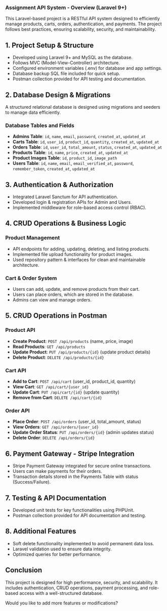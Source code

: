 ### Assignment API System - Overview (Laravel 9+)
This Laravel-based project is a RESTful API system designed to efficiently manage products, carts, orders, authentication, and payments. The project follows best practices, ensuring scalability, security, and maintainability.

## 1. Project Setup & Structure
- Developed using Laravel 9+ and MySQL as the database.
- Follows MVC (Model-View-Controller) architecture.
- Configured environment variables (.env) for database and app settings.
- Database backup SQL file included for quick setup.
- Postman collection provided for API testing and documentation.

## 2. Database Design & Migrations
A structured relational database is designed using migrations and seeders to manage data efficiently.

### Database Tables and Fields
- **Admins Table**: `id`, `name`, `email`, `password`, `created_at`, `updated_at`
- **Carts Table**: `id`, `user_id`, `product_id`, `quantity`, `created_at`, `updated_at`
- **Orders Table**: `id`, `user_id`, `total_amount`, `status`, `created_at`, `updated_at`
- **Products Table**: `id`, `name`, `price`, `created_at`, `updated_at`
- **Product Images Table**: `id`, `product_id`, `image_path`
- **Users Table**: `id`, `name`, `email`, `email_verified_at`, `password`, `remember_token`, `created_at`, `updated_at`

## 3. Authentication & Authorization
- Integrated Laravel Sanctum for API authentication.
- Developed login & registration APIs for Admin and Users.
- Implemented middleware for role-based access control (RBAC).

## 4. CRUD Operations & Business Logic

### Product Management
- API endpoints for adding, updating, deleting, and listing products.
- Implemented file upload functionality for product images.
- Used repository pattern & interfaces for clean and maintainable architecture.

### Cart & Order System
- Users can add, update, and remove products from their cart.
- Users can place orders, which are stored in the database.
- Admins can view and manage orders.

## 5. CRUD Operations in Postman

### Product API
- **Create Product**: `POST /api/products` (name, price, image)
- **Read Products**: `GET /api/products`
- **Update Product**: `PUT /api/products/{id}` (update product details)
- **Delete Product**: `DELETE /api/products/{id}`

### Cart API
- **Add to Cart**: `POST /api/cart` (user_id, product_id, quantity)
- **View Cart**: `GET /api/cart/{user_id}`
- **Update Cart**: `PUT /api/cart/{id}` (update quantity)
- **Remove from Cart**: `DELETE /api/cart/{id}`

### Order API
- **Place Order**: `POST /api/orders` (user_id, total_amount, status)
- **View Orders**: `GET /api/orders/{user_id}`
- **Update Order Status**: `PUT /api/orders/{id}` (admin updates status)
- **Delete Order**: `DELETE /api/orders/{id}`

## 6. Payment Gateway - Stripe Integration
- Stripe Payment Gateway integrated for secure online transactions.
- Users can make payments for their orders.
- Transaction details stored in the Payments Table with status (Success/Failure).

## 7. Testing & API Documentation
- Developed unit tests for key functionalities using PHPUnit.
- Postman collection provided for API documentation and testing.

## 8. Additional Features
- Soft delete functionality implemented to avoid permanent data loss.
- Laravel validation used to ensure data integrity.
- Optimized queries for better performance.

## Conclusion
This project is designed for high performance, security, and scalability. It includes authentication, CRUD operations, payment processing, and role-based access with a well-structured database.

Would you like to add more features or modifications?

